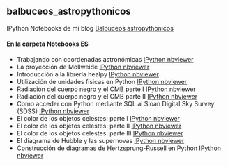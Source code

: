 ## balbuceos_astropythonicos
IPython Notebooks de mi blog [Balbuceos astropythonicos](http://balbuceosastropy.blogspot.com.es/)

#### En la carpeta Notebooks ES
- Trabajando con coordenadas astronómicas [IPython nbviewer](http://nbviewer.ipython.org/github/queru49/balbuceos_astropythonicos/blob/master/Notebooks%20ES/B1_Coordenadas.ipynb)
- La proyección de Mollweide [IPython nbviewer](http://nbviewer.ipython.org/github/queru49/balbuceos_astropythonicos/blob/master/Notebooks_ES/B2_Mollweide.ipynb)
- Introducción a la librería healpy [IPython nbviewer](http://nbviewer.ipython.org/github/queru49/balbuceos_astropythonicos/blob/master/Notebooks_ES/B3_healpy.ipynb)
- Utilización de unidades físicas en Python [IPython nbviewer](http://nbviewer.ipython.org/github/queru49/balbuceos_astropythonicos/blob/master/Notebooks_ES/B4_unidades_f%C3%ADsicas.ipynb)
- Radiación del cuerpo negro y el CMB parte I [IPython nbviewer](http://nbviewer.ipython.org/github/queru49/balbuceos_astropythonicos/blob/master/Notebooks_ES/B5_cuerpo_negro_Parte_I.ipynb)
- Radiación del cuerpo negro y el CMB parte II [IPython nbviewer](http://nbviewer.ipython.org/github/queru49/balbuceos_astropythonicos/blob/master/Notebooks_ES/B5_cuerpo_negro_Parte_II.ipynb)
- Como acceder con Python mediante SQL al Sloan Digital Sky Survey (SDSS) [IPython nbviewer](http://nbviewer.ipython.org/github/queru49/balbuceos_astropythonicos/blob/master/Notebooks_ES/B6_SDSS_SQL.ipynb)
- El color de los objetos celestes: parte I [IPython nbviewer](http://nbviewer.ipython.org/github/queru49/balbuceos_astropythonicos/blob/master/Notebooks_ES/B7_color_Parte_I.ipynb)
- El color de los objetos celestes: parte II [IPython nbviewer](http://nbviewer.ipython.org/github/queru49/balbuceos_astropythonicos/blob/master/Notebooks_ES/B7_color_Parte_II.ipynb)
- El color de los objetos celestes: parte III [IPython nbviewer](http://nbviewer.ipython.org/github/queru49/balbuceos_astropythonicos/blob/master/Notebooks_ES/B7_color_Parte_III.ipynb)
- El diagrama de Hubble y las supernovas [IPython nbviewer](http://nbviewer.ipython.org/github/queru49/balbuceos_astropythonicos/blob/master/Notebooks_ES/B8_Hubble.ipynb)
- Construcción de diagramas de Hertzsprung-Russell en Python [IPython nbviewer](http://nbviewer.ipython.org/github/queru49/balbuceos_astropythonicos/blob/master/Notebooks_ES/B9_H-R.ipynb)
